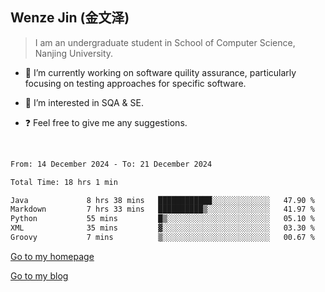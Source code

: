## Wenze Jin (金文泽)

> I am an undergraduate student in School of Computer Science, Nanjing University.

- 🔭 I’m currently working on software quility assurance, particularly focusing on testing approaches for specific software.
  
- 🌱 I’m interested in SQA & SE.
  
- ❓ Feel free to give me any suggestions.  

<br>  

<!--START_SECTION:waka-->

```txt
From: 14 December 2024 - To: 21 December 2024

Total Time: 18 hrs 1 min

Java             8 hrs 38 mins   ████████████░░░░░░░░░░░░░   47.90 %
Markdown         7 hrs 33 mins   ██████████▒░░░░░░░░░░░░░░   41.97 %
Python           55 mins         █▒░░░░░░░░░░░░░░░░░░░░░░░   05.10 %
XML              35 mins         ▓░░░░░░░░░░░░░░░░░░░░░░░░   03.30 %
Groovy           7 mins          ▒░░░░░░░░░░░░░░░░░░░░░░░░   00.67 %
```

<!--END_SECTION:waka-->

[Go to my homepage](https://wenzejin.github.io)

[Go to my blog](https://wenzejin.notion.site/Wenze-Jin-s-Blog-1635e9fa7b6d80b3adcedfacc74aa717?pvs=4)
